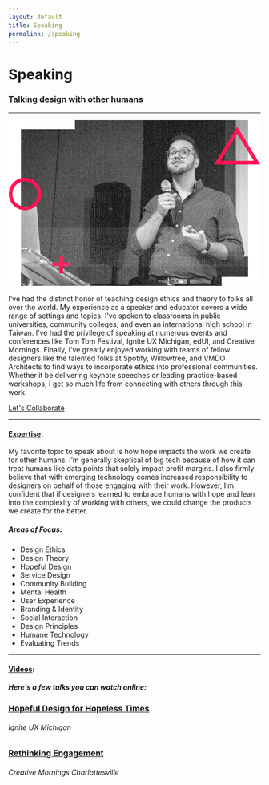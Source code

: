 ```yaml
---
layout: default
title: Speaking
permalink: /speaking
---
```


# Speaking

### Talking design with other humans

---

![Jeremy D. Cherry speaking at an event](/images/speaking-img.jpg)

I’ve had the distinct honor of teaching design ethics and theory to folks all over the world. My experience as a speaker and educator covers a wide range of settings and topics. I’ve spoken to classrooms in public universities, community colleges, and even an international high school in Taiwan. I’ve had the privilege of speaking at numerous events and conferences like Tom Tom Festival, Ignite UX Michigan, edUI, and Creative Mornings. Finally, I’ve greatly enjoyed working with teams of fellow designers like the talented folks at Spotify, Willowtree, and VMDO Architects to find ways to incorporate ethics into professional communities. Whether it be delivering keynote speeches or leading practice-based workshops, I get so much life from connecting with others through this work.

<a href="mailto:speaking@jeremydcherry.com" class="btn">Let's Collaborate</a>

---

#### [Expertise](#expertise):

My favorite topic to speak about is how hope impacts the work we create for other humans. I’m generally skeptical of big tech because of how it can treat humans like data points that solely impact profit margins. I also firmly believe that with emerging technology comes increased responsibility to designers on behalf of those engaging with their work. However, I’m confident that if designers learned to embrace humans with hope and lean into the complexity of working with others, we could change the products we create for the better.

##### _Areas of Focus:_

* Design Ethics
* Design Theory
* Hopeful Design
* Service Design
* Community Building
* Mental Health
* User Experience
* Branding & Identity
* Social Interaction
* Design Principles
* Humane Technology
* Evaluating Trends

---

#### [Videos](#Videos):

##### _Here's a few talks you can watch online:_

### [Hopeful Design for Hopeless Times](https://www.youtube.com/watch?v=m6jV0ygv56Y)
###### Ignite UX Michigan

### [Rethinking Engagement](https://creativemornings.com/talks/jeremy-cherry/1)
###### Creative Mornings Charlottesville